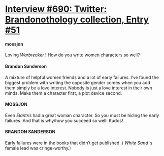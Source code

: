 # [Interview #690: Twitter: Brandonothology collection, Entry #51](https://www.theoryland.com/intvmain.php?i=690#51)

#### mossjon

Loving
*Warbreaker*
! How do you write women characters so well?

#### Brandon Sanderson

A mixture of helpful women friends and a lot of early failures. I’ve found the biggest problem with writing the opposite gender comes when you add them simply be a love interest. Nobody is just a love interest in their own minds. Make them a character first, a plot device second.

#### MOSSJON

Even
*Elantris*
had a great woman character. So you must be hiding the early failures. And that is why/how you succeed so well. Kudos!

#### BRANDON SANDERSON

Early failures were in the books that didn’t get published. (
*White Sand*
’s female lead was cringe-worthy.)

